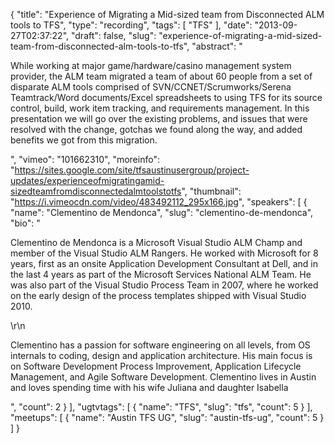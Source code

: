{
  "title": "Experience of Migrating a Mid-sized team from Disconnected ALM tools to TFS",
  "type": "recording",
  "tags": [
    "TFS"
  ],
  "date": "2013-09-27T02:37:22",
  "draft": false,
  "slug": "experience-of-migrating-a-mid-sized-team-from-disconnected-alm-tools-to-tfs",
  "abstract": "<p>While working at major game/hardware/casino management system provider, the ALM team migrated a team of about 60 people from a set of disparate ALM tools comprised of SVN/CCNET/Scrumworks/Serena Teamtrack/Word documents/Excel spreadsheets to using TFS for its source control, build, work item tracking, and requirements management. In this presentation we will go over the existing problems, and issues that were resolved with the change, gotchas we found along the way, and added benefits we got from this migration.</p>",
  "vimeo": "101662310",
  "moreinfo": "https://sites.google.com/site/tfsaustinusergroup/project-updates/experienceofmigratingamid-sizedteamfromdisconnectedalmtoolstotfs",
  "thumbnail": "https://i.vimeocdn.com/video/483492112_295x166.jpg",
  "speakers": [
    {
      "name": "Clementino de Mendonca",
      "slug": "clementino-de-mendonca",
      "bio": "<p>Clementino de Mendonca is a Microsoft Visual Studio ALM Champ and member of the Visual Studio ALM Rangers. He worked with Microsoft for 8 years, first as an onsite Application Development Consultant at Dell, and in the last 4 years as part of the Microsoft Services National ALM Team. He was also part of the Visual Studio Process Team in 2007, where he worked on the early design of the process templates shipped with Visual Studio 2010.</p>\r\n<p>Clementino has a passion for software engineering on all levels, from OS internals to coding, design and application architecture. His main focus is on Software Development Process Improvement, Application Lifecycle Management, and Agile Software Development. Clementino lives in Austin and loves spending time with his wife Juliana and daughter Isabella</p>",
      "count": 2
    }
  ],
  "ugtvtags": [
    {
      "name": "TFS",
      "slug": "tfs",
      "count": 5
    }
  ],
  "meetups": [
    {
      "name": "Austin TFS UG",
      "slug": "austin-tfs-ug",
      "count": 5
    }
  ]
}